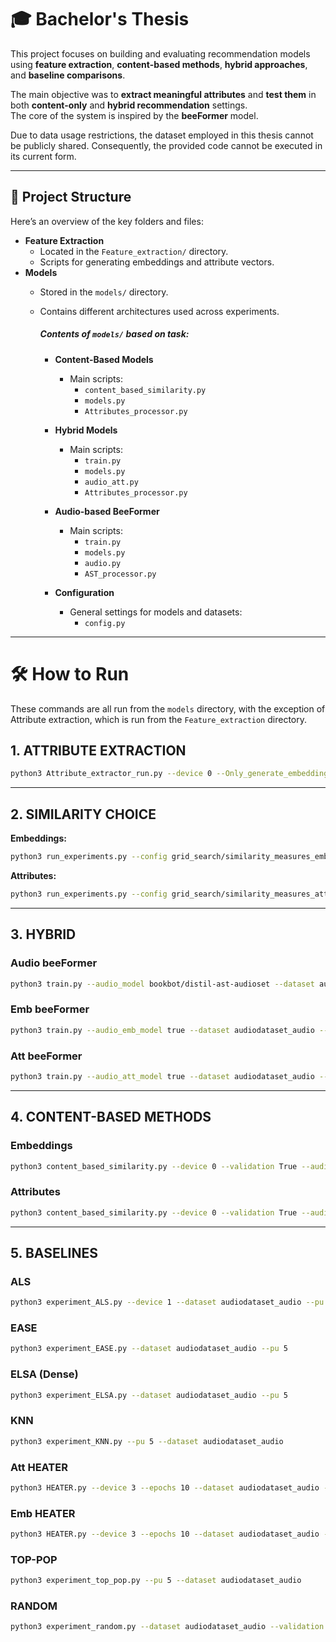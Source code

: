 # 🎓 Bachelor's Thesis

This project focuses on building and evaluating recommendation models using **feature extraction**, **content-based methods**, **hybrid approaches**, and **baseline comparisons**.

The main objective was to **extract meaningful attributes** and **test them** in both **content-only** and **hybrid recommendation** settings.  
The core of the system is inspired by the **beeFormer** model.

Due to data usage restrictions, the dataset employed in this thesis cannot be publicly shared. Consequently, the provided code cannot be executed in its current form.

---

## 📂 Project Structure

Here’s an overview of the key folders and files:

- **Feature Extraction**
  - Located in the `Feature_extraction/` directory.
  - Scripts for generating embeddings and attribute vectors.
- **Models**
  - Stored in the `models/` directory.
  - Contains different architectures used across experiments.

    ##### Contents of `models/` based on task:

    - **Content-Based Models**
      - Main scripts:  
        - `content_based_similarity.py`  
        - `models.py`  
        - `Attributes_processor.py`

    - **Hybrid Models**
      - Main scripts:  
        - `train.py`  
        - `models.py`  
        - `audio_att.py`  
        - `Attributes_processor.py`

    - **Audio-based BeeFormer**
      - Main scripts:  
        - `train.py`  
        - `models.py`  
        - `audio.py`  
        - `AST_processor.py`

    - **Configuration**
      - General settings for models and datasets:  
        - `config.py`
---


# 🛠️ How to Run

These commands are all run from the `models` directory, with the exception of Attribute extraction, which is run from the `Feature_extraction` directory.

## 1. ATTRIBUTE EXTRACTION

```bash
python3 Attribute_extractor_run.py --device 0 --Only_generate_embeddings True --pooling mean
```

---

## 2. SIMILARITY CHOICE

**Embeddings:**

```bash
python3 run_experiments.py --config grid_search/similarity_measures_emb.json
```

**Attributes:**

```bash
python3 run_experiments.py --config grid_search/similarity_measures_att.json
```

---

## 3. HYBRID

### Audio beeFormer
```bash
python3 train.py --audio_model bookbot/distil-ast-audioset --dataset audiodataset_audio --device 2 --epochs 1 --sbert_batch_size 6 --batch_size 1024 --max_output 2500 --evaluate true --evaluate_epoch true --validation true --num_spectograms 3 --num_layers_to_freeze 6
```

### Emb beeFormer

```bash
python3 train.py --audio_emb_model true --dataset audiodataset_audio --device 3 --epochs 10 --sbert_batch_size 256 --batch_size 1024 --max_output 5000 --save_every_epoch false --validation True --evaluate true --evaluate_epoch true --lr 5e-5
```

### Att beeFormer

```bash
python3 train.py --audio_att_model true --dataset audiodataset_audio --device 3 --epochs 10 --sbert_batch_size 256 --batch_size 1024 --max_output 1024 --save_every_epoch false --validation True --evaluate true --evaluate_epoch true
```

---

## 4. CONTENT-BASED METHODS

### Embeddings
```bash
python3 content_based_similarity.py --device 0 --validation True --audio_emb true
```

### Attributes
```bash
python3 content_based_similarity.py --device 0 --validation True --audio_att true
```
---

## 5. BASELINES

### ALS

```bash
python3 experiment_ALS.py --device 1 --dataset audiodataset_audio --pu 5 --pi 1 --use_gpu true
```

### EASE

```bash
python3 experiment_EASE.py --dataset audiodataset_audio --pu 5
```

### ELSA (Dense)

```bash
python3 experiment_ELSA.py --dataset audiodataset_audio --pu 5
```

### KNN

```bash
python3 experiment_KNN.py --pu 5 --dataset audiodataset_audio
```

### Att HEATER

```bash
python3 HEATER.py --device 3 --epochs 10 --dataset audiodataset_audio --audio_att_model true --als_use_gpu true --validation true
```

### Emb HEATER

```bash
python3 HEATER.py --device 3 --epochs 10 --dataset audiodataset_audio --audio_emb_model true --standardize true --als_use_gpu true --validation true --evaluate_epoch true
```

### TOP-POP

```bash
python3 experiment_top_pop.py --pu 5 --dataset audiodataset_audio
```

### RANDOM

```bash
python3 experiment_random.py --dataset audiodataset_audio --validation true --pu 5
```